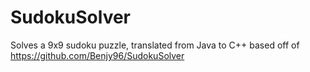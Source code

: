 # SudokuSolver
Solves a 9x9 sudoku puzzle, translated from Java to C++ based off of https://github.com/Benjy96/SudokuSolver
